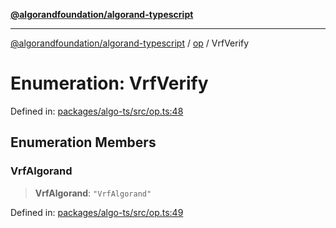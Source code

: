 [**@algorandfoundation/algorand-typescript**](../../../README.md)

***

[@algorandfoundation/algorand-typescript](../../../README.md) / [op](../README.md) / VrfVerify

# Enumeration: VrfVerify

Defined in: [packages/algo-ts/src/op.ts:48](https://github.com/algorandfoundation/puya-ts/blob/5bdb536fcbeffa6fe079b274d09cae785c8fb7b7/packages/algo-ts/src/op.ts#L48)

## Enumeration Members

### VrfAlgorand

> **VrfAlgorand**: `"VrfAlgorand"`

Defined in: [packages/algo-ts/src/op.ts:49](https://github.com/algorandfoundation/puya-ts/blob/5bdb536fcbeffa6fe079b274d09cae785c8fb7b7/packages/algo-ts/src/op.ts#L49)
